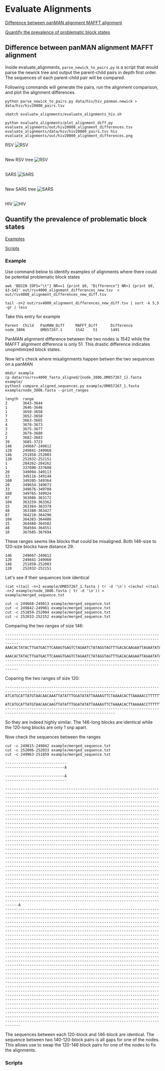 # Evaluate Alignments

[Difference between panMAN alignment MAFFT alignment](#Difference-between-panMAN-alignment-MAFFT-alignment)

[Quantify the prevalence of problematic block states](#quantify-the-prevalence-of-problematic-block-states)

## Difference between panMAN alignment MAFFT alignment
Inside evaluate_alignments, `parse_newick_to_pairs.py` is a script that would parse the newick tree and output the parent-child pairs in depth first order. The sequences of each parent-child pair will be compared.

Following commands will generate the pairs, run the alignment comparison, and plot the alignment differences.

```
python parse_newick_to_pairs.py data/hiv/hiv_panman.newick > data/hiv/hiv20000_pairs.tsv

sbatch evaluate_alignments/evaluate_alignments_hiv.sh

python evaluate_alignments/plot_alignment_diff.py evaluate_alignments/out/hiv20000_alignment_differences.tsv evaluate_alignments/data/hiv/hiv20000_pairs.tsv hiv evaluate_alignments/out/hiv20000_alignment_differences.png
```

RSV
![RSV](out/rsv4000_alignment_differences.png)

\
New RSV tree
![RSV](out/rsv4000_alignment_differences_new.png)


\
SARS
![SARS](out/sars20000_alignment_differences.png)

\
New SARS tree
![SARS](out/sars20000_alignment_differences_new.png)

\
HIV
![HIV](out/hiv20000_alignment_differences.png)

## Quantify the prevalence of problematic block states

[Examples](#example)

[Scripts](#scripts)

### Example
Use command below to identify examples of alignments where there could be potential problematic block states
```
awk 'BEGIN {OFS="\t"} NR==1 {print $0, "Difference"} NR>1 {print $0, $3-$4}' out/rsv4000_alignment_differences_new.tsv  > out/rsv4000_alignment_differences_new_diff.tsv

tail -n+2 out/rsv4000_alignment_differences_new_diff.tsv | sort -k 5,5 -gr | less
```

Take this entry for example
```
Parent  Child   PanMAN_Diff     MAFFT_Diff      Difference
node_3806       OM857267.1      1542    51      1491
```

PanMAN alignment difference between the two nodes is 1542 while the MAFFT alignment difference is only 51. This drastic difference indicates unopmtimized block states.

Now let's check where misalignments happen betwen the two sequences on a panMAN
```
mkdir example
cp data/rsv/rsv4000_fasta_aligned/{node_3806,OM857267_1}.fasta example/
python3 compare_aligned_sequences.py example/OM857267_1.fasta example/node_3806.fasta --print_ranges
```

```
length  range
2       3643-3644
1       3646-3646
1       3650-3650
7       3652-3658
3       3663-3665
4       3670-3673
3       3675-3677
2       3679-3680
2       3682-3683
39      3685-3723
146     249667-249812
120     249841-249960
146     251858-252003
120     252032-252151
1       284262-284262
1       337600-337600
20      349094-349113
33      349116-349148
160     349205-349364
20      349654-349673
33      349676-349708
160     349765-349924
87      363086-363172
104     363259-363362
15      363364-363378
48      363380-363427
87      364210-364296
104     364383-364486
15      364488-364502
48      364504-364551
10      367685-367694
```

These ranges seems like blocks that could be misaligned. Both 146-size to 120-size blocks have distance 29.
```
146     249667-249812
120     249841-249960
146     251858-252003
120     252032-252151
```

Let's see if their sequences look identical
```
(cat <(tail -n+2 example/OM857267_1.fasta | tr -d '\n') <(echo) <(tail -n+2 example/node_3806.fasta | tr -d '\n')) > example/merged_sequence.txt

cut -c 249668-249813 example/merged_sequence.txt 
cut -c 249842-249961 example/merged_sequence.txt 
cut -c 251859-252004 example/merged_sequence.txt 
cut -c 252033-252152 example/merged_sequence.txt 
```

Comparing the two ranges of size 146:
```
--------------------------------------------------------------------------------------------------------------------------------------------------
AAACACTATACTTGATGACTTCAAAGTGAGTCTAGAATCTATAGGTAGTTTGACACAAGAATTAGAATATAGAGGTGAAAGTCTATTATGCAGTTTAATATTTAGAAATGTATGGTTATATAATCAAATTGCATTACAACTTAAAA

AAACACTATACTTGATGACTTCAAAGTGAGTCTAGAATCTATAGGTAGTTTGACACAAGAATTAGAATATAGAGGTGAAAGTCTATTATGCAGTTTAATATTTAGAAATGTATGGTTATATAATCAAATTGCATTACAACTTAAAA
--------------------------------------------------------------------------------------------------------------------------------------------------
```

Coparing the two ranges of size 120:
```
------------------------------------------------------------------------------------------------------------------------
ATCATGCATTATGTAACAACAAATTATATTTGGATATATTAAAAGTTCTAAAACACTTAAAAACCTTTTTTAATCTTGATAACATTGATACAGCATTAACATTGTATATGAATTTGCCTA
                      :
ATCATGCATTATGTAACAACAAGTTATATTTGGATATATTAAAAGTTCTAAAACACTTAAAAACCTTTTTTAATCTTGATAACATTGATACAGCATTAACATTGTATATGAATTTGCCTA
------------------------------------------------------------------------------------------------------------------------
```

So they are indeed highly similar. The 146-long blocks are identical while the 120-long blocks are only 1 snp apart.

Now check the sequences between the ranges
```
cut -c 249815-249842 example/merged_sequence.txt
cut -c 252006-252033 example/merged_sequence.txt 
cut -c 249963-251859 example/merged_sequence.txt 
```

```
----------------------------
---------------------------A

---------------------------A
----------------------------

------------------------------------------------------------------------------------------------------------------------------------------------------------------------------------------------------------------------------------------------------------------------------------------------------------------------------------------------------------------------------------------------------------------------------------------------------------------------------------------------------------------------------------------------------------------------------------------------------------------------------------------------------------------------------------------------------------------------------------------------------------------------------------------------------------------------------------------------------------------------------------------------------------------------------------------------------------------------------------------------------------------------------------------------------------------------------------------------------------------------------------------------------------------------------------------------------------------------------------------------------------------------------------------------------------------------------------------------------------------------------------------------------------------------------------------------------------------------------------------------------------------------------------------------------------------------------------------------------------------------------------------------------------------------------------------------------------------------------------------------------------------------------------------------------------------------------------------------------------------------------------------------------------------------------------------------------------------------A
-------------------------------------------------------------------------------------------------------------------------------------------------------------------------------------------------------------------------------------------------------------------------------------------------------------------------------------------------------------------------------------------------------------------------------------------------------------------------------------------------------------------------------------------------------------------------------------------------------------------------------------------------------------------------------------------------------------------------------------------------------------------------------------------------------------------------------------------------------------------------------------------------------------------------------------------------------------------------------------------------------------------------------------------------------------------------------------------------------------------------------------------------------------------------------------------------------------------------------------------------------------------------------------------------------------------------------------------------------------------------------------------------------------------------------------------------------------------------------------------------------------------------------------------------------------------------------------------------------------------------------------------------------------------------------------------------------------------------------------------------------------------------------------------------------------------------------------------------------------------------------------------------------------------------------------------------------------------------
```

The sequences between each 120-block and 146-block are identical. The sequence between two 140-120-block pairs is all gaps for one of the nodes. This allows use to swap the 120-146 block pairs for one of the nodes to fix the alignments.

### Scripts